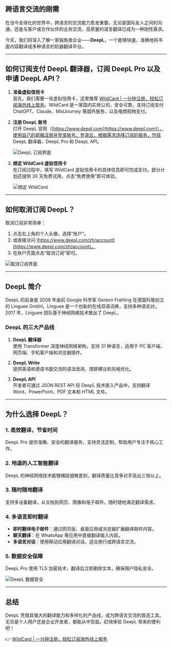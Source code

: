 ## 跨语言交流的刚需

在当今全球化的世界中，跨语言的交流能力愈发重要。无论是国际友人之间的沟通，还是与客户或合作伙伴的业务交流，高质量的语言翻译已成为一种刚性需求。

今天，我们将深入了解一家独角兽企业——**DeepL**，一个能够快速、准确地将书面内容翻译成多种语言的机器翻译平台。

---

## 如何订阅支付 DeepL 翻译器，订阅 DeepL Pro 以及申请 DeepL API？

1. **准备虚拟信用卡**  
   首先，我们需要一张虚拟信用卡，这里推荐 [WildCard | 一分钟注册，轻松订阅海外线上服务](https://bit.ly/bewildcard)。WildCard 是一家国内实体公司，安全可靠，支持订阅支付 ChatGPT、Claude、MidJourney 等国外服务，以及电商购物支付。

2. **注册 DeepL 账号**  
   打开 DeepL 官网（[https://www.deepl.com](https://www.deepl.com)），使用自己的邮箱注册并登录账号。登录后，根据需求选择订阅的服务，包括 DeepL 翻译器、DeepL Pro 和 DeepL API。

   ![DeepL 订阅界面](https://open-ai-blog.oss-cn-nanjing.aliyuncs.com/img/202509121617833.png)

3. **绑定 WildCard 虚拟信用卡**  
   在订阅过程中，填写 WildCard 虚拟信用卡的具体信息即可完成支付。部分计划还提供 30 天免费试用，点击“免费使用”即可体验。

   ![绑定 WildCard](https://open-ai-blog.oss-cn-nanjing.aliyuncs.com/img/202508082006344.png)

---

## 如何取消订阅 DeepL？

取消订阅非常简单：

1. 点击右上角的个人头像，选择“账户”。
2. 或直接访问 [https://www.deepl.com/zh/account](https://www.deepl.com/zh/account)。
3. 在账户页面点击“取消订阅”即可。

![取消订阅界面](https://open-ai-blog.oss-cn-nanjing.aliyuncs.com/img/202509121639762.png)

---

## DeepL 简介

DeepL 的前身是 2008 年由前 Google 科学家 Gereon Frahling 在德国科隆创立的 Linguee GmbH。Linguee 是一个创新的在线双语词典，支持多种语言对。2017 年，Linguee 团队基于神经网络技术推出了 DeepL。

### DeepL 的三大产品线

1. **DeepL 翻译器**  
   使用 Transformer 深度神经网络架构，支持 31 种语言，适用于 PC 客户端、网页端、手机客户端和浏览器插件。

2. **DeepL Write**  
   提供英语和德语书面交流的语法改进、措辞建议和风格优化。

3. **DeepL API**  
   开发者可通过 JSON REST API 将 DeepL 技术嵌入产品中，支持翻译 Word、PowerPoint、PDF 文本和 HTML 文件。

---

## 为什么选择 DeepL？

### 1. 高效翻译，节省时间  
DeepL Pro 提供准确、安全的翻译服务，支持灵活定制，帮助用户专注于核心工作。

### 2. 地道的人工智能翻译  
DeepL 的神经网络技术能够捕捉细微差别，翻译质量比竞争对手高出三倍以上。

### 3. 随时随地翻译  
支持多设备翻译，从文档到网页、图像和电子邮件，随时随地满足翻译需求。

### 4. 多语言即时翻译  
- **即时翻译电子邮件**：通过网页版、桌面应用或浏览器扩展翻译邮件内容。  
- **聊天翻译**：在 WhatsApp 等应用中直接翻译输入内容。  
- **多语言对话**：使用移动应用翻译对话，适合旅行或跨语言交流。

### 5. 数据安全保障  
DeepL Pro 使用 TLS 加密技术，翻译后立即删除文本，确保用户隐私安全。

![DeepL 数据安全](https://open-ai-blog.oss-cn-nanjing.aliyuncs.com/img/202509121656863.png)

---

## 总结

DeepL 凭借其强大的翻译能力和多样化的产品线，成为跨语言交流的首选工具。无论是个人用户还是企业开发者，都能从中受益。赶快体验 DeepL 带来的便利吧！

👉 [WildCard | 一分钟注册，轻松订阅海外线上服务](https://bit.ly/bewildcard)